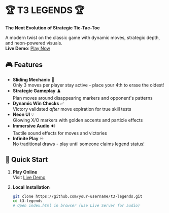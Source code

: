 # 🏆 T3 LEGENDS 🏆
**The Next Evolution of Strategic Tic-Tac-Toe**  

A modern twist on the classic game with dynamic moves, strategic depth, and neon-powered visuals.  
**Live Demo**: [Play Now](https://t3-legends.vercel.app)


## 🎮 Features
- **Sliding Mechanic** 🔄  
  Only 3 moves per player stay active - place your 4th to erase the oldest!
- **Strategic Gameplay** ♟️  
  Plan moves around disappearing markers and opponent's patterns
- **Dynamic Win Checks** ✅  
  Victory validated *after* move expiration for true skill tests
- **Neon UI** 💡  
  Glowing X/O markers with golden accents and particle effects
- **Immersive Audio** 🔊  
  Tactile sound effects for moves and victories
- **Infinite Play** ♾️  
  No traditional draws - play until someone claims legend status!

## 🚀 Quick Start
1. **Play Online**  
   Visit [Live Demo](https://t3-legends.vercel.app)

2. **Local Installation**
   ```bash
   git clone https://github.com/your-username/t3-legends.git
   cd t3-legends
   # Open index.html in browser (use Live Server for audio)

